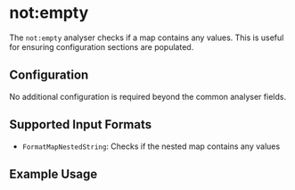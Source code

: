 # not:empty

The `not:empty` analyser checks if a map contains any values. This is useful for ensuring configuration sections are populated.

## Configuration

No additional configuration is required beyond the common analyser fields.

<Content :page-key="$site.pages.find(p => p.path === '/reference/common/analyse.html').key"/>

## Supported Input Formats

- `FormatMapNestedString`: Checks if the nested map contains any values

## Example Usage

